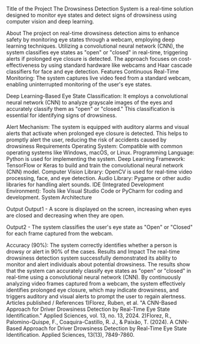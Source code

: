 Title of the Project
The Drowsiness Detection System is a real-time solution designed to monitor eye states and detect signs of drowsiness using computer vision and deep learning.

About
The project on real-time drowsiness detection aims to enhance safety by monitoring eye states through a webcam, employing deep learning techniques. Utilizing a convolutional neural network (CNN), the system classifies eye states as "open" or "closed" in real-time, triggering alerts if prolonged eye closure is detected. The approach focuses on cost-effectiveness by using standard hardware like webcams and Haar cascade classifiers for face and eye detection.
Features
Continuous Real-Time Monitoring: The system captures live video feed from a standard webcam, enabling uninterrupted monitoring of the user's eye states.

Deep Learning-Based Eye State Classification: It employs a convolutional neural network (CNN) to analyze grayscale images of the eyes and accurately classify them as "open" or "closed." This classification is essential for identifying signs of drowsiness.

Alert Mechanism: The system is equipped with auditory alarms and visual alerts that activate when prolonged eye closure is detected. This helps to promptly alert the user, reducing the risk of accidents caused by drowsiness
Requirements
Operating System: Compatible with common operating systems like Windows, macOS, or Linux. Programming Language: Python is used for implementing the system. Deep Learning Framework: TensorFlow or Keras to build and train the convolutional neural network (CNN) model. Computer Vision Library: OpenCV is used for real-time video processing, face, and eye detection. Audio Library: Pygame or other audio libraries for handling alert sounds. IDE (Integrated Development Environment): Tools like Visual Studio Code or PyCharm for coding and development.
System Architecture


Output
Output1 - A score is displayed on the screen, increasing when eyes are closed and decreasing when they are open.


Output2 - The system classifies the user's eye state as "Open" or "Closed" for each frame captured from the webcam.


Accuracy (90%): The system correctly identifies whether a person is drowsy or alert in 90% of the cases.
Results and Impact
The real-time drowsiness detection system successfully demonstrated its ability to monitor and alert individuals about potential drowsiness. The results show that the system can accurately classify eye states as "open" or "closed" in real-time using a convolutional neural network (CNN). By continuously analyzing video frames captured from a webcam, the system effectively identifies prolonged eye closure, which may indicate drowsiness, and triggers auditory and visual alerts to prompt the user to regain alertness.
Articles published / References
1)Florez, Ruben, et al. "A CNN-Based Approach for Driver Drowsiness Detection by Real-Time Eye State Identification." Applied Sciences, vol. 13, no. 13, 2024.
2)Florez, R., Palomino-Quispe, F., Coaquira-Castillo, R. J., & Paixão, T. (2024). A CNN-Based Approach for Driver Drowsiness Detection by Real-Time Eye State Identification. Applied Sciences, 13(13), 7849-7860.
